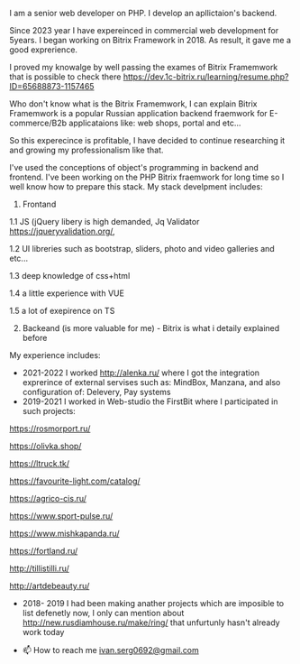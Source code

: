 <!---
ivanserg0692/ivanserg0692 is a ✨ special ✨ repository because its `README.md` (this file) appears on your GitHub profile.
You can click the Preview link to take a look at your changes.
--->
I am a senior web developer on PHP. I develop an apllictaion's backend. 

Since 2023 year I have expereinced in commercial web development for 5years. I began working on Bitrix Framework in 2018.  As result, it gave me a good exprerience.

I proved my knowalge by well passing the exames of Bitrix Framemwork that is possible to check there https://dev.1c-bitrix.ru/learning/resume.php?ID=65688873-1157465

Who don't know what is the Bitrix Framemwork, I can explain Bitrix Framemwork is a popular Russian application backend fraemwork for E-commerce/B2b applicataions like: web shops, portal and etc...

So this experecince is profitable, I have decided to continue researching it and growing my professionalism like that. 

I've used the conceptions of object's programming in backend and frontend. 
I've been working on the PHP Bitrix fraemwork for long time so I well know how to prepare this stack.
My stack develpment includes:
1. Frontand 

1.1 JS (jQuery libery is high demanded, Jq Validator https://jqueryvalidation.org/, 

1.2  UI libreries such as bootstrap, sliders, photo and video galleries and etc...

1.3 deep knowledge of css+html 

1.4 a little experience with VUE

1.5 a lot of exepirence on TS 

2. Backeand (is more valuable for me) - Bitrix is what i detaily explained before

My experience includes:

- 2021-2022 I worked http://alenka.ru/  where I got the integration exprerince of external servises such as: MindBox, Manzana, and also configuration of: Delevery, Pay systems 
- 2019-2021 I worked in Web-studio the FirstBit where I participated in such projects:

https://rosmorport.ru/

https://olivka.shop/

https://ltruck.tk/

https://favourite-light.com/catalog/

https://agrico-cis.ru/

https://www.sport-pulse.ru/

https://www.mishkapanda.ru/

https://fortland.ru/

http://tillistilli.ru/

http://artdebeauty.ru/

- 2018- 2019 I had been making anather projects which are imposible to list defenetly now, I only can mention about http://new.rusdiamhouse.ru/make/ring/ that unfurtunly hasn't already work today

- 📫 How to reach me ivan.serg0692@gmail.com
